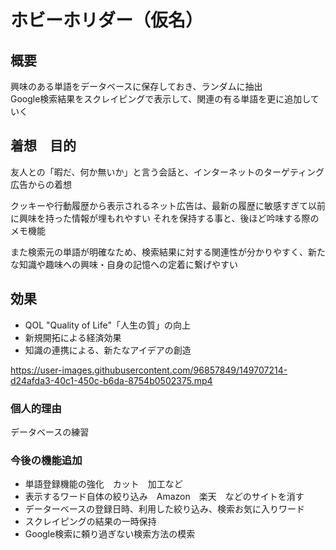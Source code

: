 # ホビーホリダー（仮名）


## 概要

興味のある単語をデータベースに保存しておき、ランダムに抽出  
Google検索結果をスクレイピングで表示して、関連の有る単語を更に追加していく


## 着想　目的

友人との「暇だ、何か無いか」と言う会話と、インターネットのターゲティング広告からの着想  

クッキーや行動履歴から表示されるネット広告は、最新の履歴に敏感すぎて以前に興味を持った情報が埋もれやすい
それを保持する事と、後ほど吟味する際のメモ機能  

また検索元の単語が明確なため、検索結果に対する関連性が分かりやすく、新たな知識や趣味への興味・自身の記憶への定着に繋げやすい
　

## 効果

- QOL "Quality of Life"「人生の質」の向上
- 新規開拓による経済効果
- 知識の連携による、新たなアイデアの創造


https://user-images.githubusercontent.com/96857849/149707214-d24afda3-40c1-450c-b6da-8754b0502375.mp4


### 個人的理由

 データベースの練習


### 今後の機能追加

- 単語登録機能の強化　カット　加工など
- 表示するワード自体の絞り込み　Amazon　楽天　などのサイトを消す
- データーベースの登録日時、利用した絞り込み、検索お気に入りワード
- スクレイピングの結果の一時保持
- Google検索に頼り過ぎない検索方法の模索

